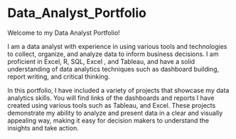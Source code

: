 # Data_Analyst_Portfolio

Welcome to my Data Analyst Portfolio!

I am a data analyst with experience in using various tools and technologies to collect, organize, and analyze data to inform business decisions.
I am proficient in Excel, R, SQL, Excel , and Tableau, and have a solid understanding of data analytics techniques such as dashboard building,
report writing, and critical thinking.

In this portfolio, I have included a variety of projects that showcase my data analytics skills. 
You will find links of the dashboards and reports I have created using various tools such as Tableau, and Excel.
These projects demonstrate my ability to analyze and present data in a clear and visually appealing way, making it easy for decision makers to understand the insights and take action.
